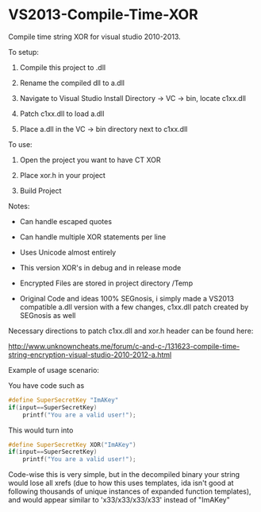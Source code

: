 # VS2013-Compile-Time-XOR
Compile time string XOR for visual studio 2010-2013.

To setup:

1) Compile this project to .dll

2) Rename the compiled dll to a.dll

3) Navigate to Visual Studio Install Directory -> VC -> bin, locate c1xx.dll

4) Patch c1xx.dll to load a.dll

5) Place a.dll in the VC -> bin directory next to c1xx.dll

		

To use:

  1) Open the project you want to have CT XOR

  2) Place xor.h in your project

  3) Build Project

Notes:

  - Can handle escaped quotes

  - Can handle multiple XOR statements per line

  - Uses Unicode almost entirely

  - This version XOR's in debug and in release mode

  - Encrypted Files are stored in project directory /Temp

  - Original Code and ideas 100% SEGnosis, i simply made a VS2013 compatible a.dll version with a few changes, c1xx.dll patch   created by SEGnosis as well

Necessary directions to patch c1xx.dll and xor.h header can be found here:

http://www.unknowncheats.me/forum/c-and-c-/131623-compile-time-string-encryption-visual-studio-2010-2012-a.html

Example of usage scenario:

You have code such as 
```C++
#define SuperSecretKey "ImAKey"
if(input==SuperSecretKey)
	printf("You are a valid user!");
```
This would turn into
```C++
#define SuperSecretKey XOR("ImAKey")
if(input==SuperSecretKey)
	printf("You are a valid user!");
```

Code-wise this is very simple, but in the 
decompiled binary your string would lose all xrefs
(due to how this uses templates, ida isn't good at following
thousands of unique instances of expanded function templates),
and would appear similar to 'x33/x33/x33/x33' instead of "ImAKey"
